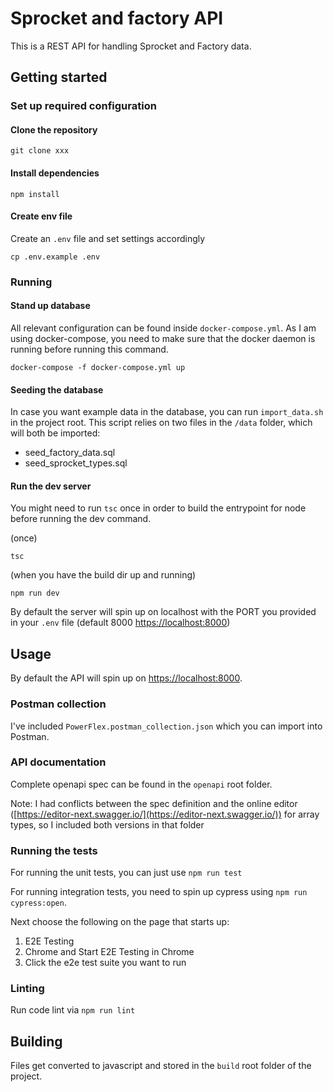 # Sprocket and factory API

This is a REST API for handling Sprocket and Factory data.

## Getting started

### Set up required configuration

#### Clone the repository

```
git clone xxx
```

#### Install dependencies

```
npm install
```

#### Create env file

Create an `.env` file and set settings accordingly

```
cp .env.example .env
```

### Running

#### Stand up database

All relevant configuration can be found inside `docker-compose.yml`. As I am using docker-compose, you need to make sure that the docker daemon is running before running this command.

```
docker-compose -f docker-compose.yml up
```

#### Seeding the database

In case you want example data in the database, you can run `import_data.sh` in the project root. This script relies on two files in the `/data` folder, which will both be imported:

- seed_factory_data.sql
- seed_sprocket_types.sql

#### Run the dev server

You might need to run `tsc` once in order to build the entrypoint for node before running the dev command.

(once)

```
tsc
```

(when you have the build dir up and running)

```
npm run dev
```

By default the server will spin up on localhost with the PORT you provided in your `.env` file (default 8000 [https://localhost:8000](https://localhost:8000))

## Usage

By default the API will spin up on [https://localhost:8000](https://localhost:8000).

### Postman collection

I've included `PowerFlex.postman_collection.json` which you can import into Postman.

### API documentation

Complete openapi spec can be found in the `openapi` root folder.

Note: I had conflicts between the spec definition and the online editor ([https://editor-next.swagger.io/](https://editor-next.swagger.io/)) for array types, so I included both versions in that folder

### Running the tests

For running the unit tests, you can just use `npm run test`

For running integration tests, you need to spin up cypress using `npm run cypress:open`.

Next choose the following on the page that starts up:

1. E2E Testing
1. Chrome and Start E2E Testing in Chrome
1. Click the e2e test suite you want to run

### Linting

Run code lint via `npm run lint`

## Building

Files get converted to javascript and stored in the `build` root folder of the project.
